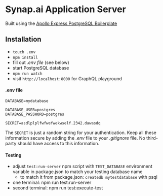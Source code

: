 # Synap.ai Application Server

Built using the [Apollo Express PostgreSQL Boilerplate](https://github.com/the-road-to-graphql/fullstack-apollo-express-postgresql-boilerplate)

## Installation

* `touch .env`
* `npm install`
* fill out *.env file* (see below)
* start PostgreSQL database
* `npm run watch`
* visit `http://localhost:8000` for GraphQL playground

#### .env file

```
DATABASE=mydatabase

DATABASE_USER=postgres
DATABASE_PASSWORD=postgres

SECRET=asdlplplfwfwefwekwself.2342.dawasdq
```

The `SECRET` is just a random string for your authentication. Keep all these information secure by adding the *.env* file to your *.gitignore* file. No third-party should have access to this information.

#### Testing

* adjust `test:run-server` npm script with `TEST_DATABASE` environment variable in package.json to match your testing database name
  * to match it from package.json: `createdb mytestdatabase` with psql
* one terminal: npm run test:run-server
* second terminal: npm run test:execute-test
